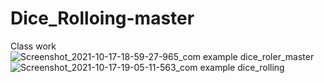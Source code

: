 # Dice_Rolloing-master
Class work
![Screenshot_2021-10-17-18-59-27-965_com example dice_roler_master](https://user-images.githubusercontent.com/92102583/137631389-dc7f8359-0ac8-4a6e-b947-99e5f194c966.jpg)
![Screenshot_2021-10-17-19-05-11-563_com example dice_rolling](https://user-images.githubusercontent.com/92102583/137631462-0a724e29-b7bc-4769-a56a-704a85087d70.jpg)
